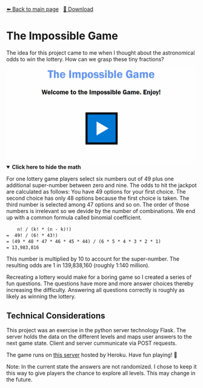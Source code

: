 <!-- Header -->
[⬅️ Back to main page](https://github.com/JonasKoenig/CodeOnMyMind) &nbsp;
[💾 Download](https://minhaskamal.github.io/DownGit/#/home?url=https:%2F%2Fgithub.com%2FJonasKoenig%2FCodeOnMyMind%2Ftree%2Fmaster%2Fprojects%2Fimpossible)

# The Impossible Game

The idea for this project came to me when I thought about the astronomical odds to win the lottery. How can we grasp these tiny fractions?

<img src="media/gameplay.gif" alt="Demo of gameplay" width="500px"/>

<details open>
<summary><b>Click here to hide the math</b></summary>

For one lottery game players select six numbers out of 49 plus one additional super-number between zero and nine. The odds to hit the jackpot are calculated as follows:  You have 49 options for your first choice. The second choice has only 48 options because the first choice is taken. The third number is selected among 47 options and so on. The order of those numbers is irrelevant so we devide by the number of combinations. We end up with a common formula called binomial coefficient.

```
    n! / (k! * (n - k)!)
=  49! / (6! * 43!)
= (49 * 48 * 47 * 46 * 45 * 44) / (6 * 5 * 4 * 3 * 2 * 1)
= 13,983,816
```
This number is multiplied by 10 to account for the super-number. The resulting odds are 1 in 139,838,160 (roughly 1:140 million).

</details>

Recreating a lottery would make for a boring game so I created a series of fun questions. The questions have more and more answer choices thereby increasing the difficulty. Answering all questions correctly is roughly as likely as winning the lottery.

## Technical Considerations

This project was an exercise in the python server technology Flask. The server holds the data on the different levels and maps user answers to the next game state. Client and server cummunicate via POST requests.

The game runs on [this server](https://impossible-game.herokuapp.com/) hosted by Heroku. Have fun playing! 👋

Note: In the current state the answers are not randomized. I chose to keep it this way to give players the chance to explore all levels. This may change in the future.


